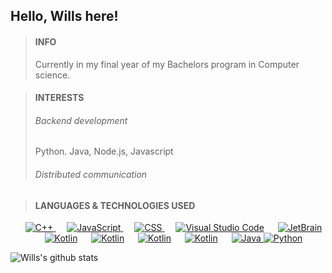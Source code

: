 <!--
**Willz01/Willz01** is a ✨ _special_ ✨ repository because its `README.md` (this file) appears on your GitHub profile.

Here are some ideas to get you started:

- 🔭 I’m currently working on ...
- 🌱 I’m currently learning ...
- 👯 I’m looking to collaborate on ...
- 🤔 I’m looking for help with ...
- 💬 Ask me about ...
- 📫 How to reach me: ...
- 😄 Pronouns: ...
- ⚡ Fun fact: ...
-->


## Hello, Wills here!


>#### INFO
>Currently in my final year of my Bachelors program in Computer science.

>#### INTERESTS
> ###### Backend development
> 
> Python. Java, Node.js, Javascript
> 
> ###### Distributed communication


>#### LANGUAGES & TECHNOLOGIES USED
	
<p align="center"> 
  &emsp; 
  <a href="https://www.w3schools.com/cpp/" target="_blank"> 
    <img alt="C++" src="https://img.shields.io/badge/C++%20-%2300599C.svg?style=plastic&logo=c%2B%2B&logoColor=white">
  </a> 
  &emsp;
  <a href="https://developer.mozilla.org/en-US/docs/Web/JavaScript" target="_blank"> 
     <img alt="JavaScript" src="https://img.shields.io/badge/JavaScript%20-%23F7DF1E.svg?style=plastic&logo=javascript&logoColor=black">
   </a>
  &emsp;
  <a href="https://www.w3schools.com/css/" target="_blank">
    <img alt="CSS" src="https://img.shields.io/badge/NODE%20-%231572B6.svg?style=plastic&logo=css3&logoColor=white">
  </a>
  &emsp;
    <a href="https://code.visualstudio.com"><img alt="Visual Studio Code" src="https://img.shields.io/badge/Visual%20Studio%20Code-0078d7.svg?style=plastic&logo=visual-studio-code&logoColor=white"></a>
  &emsp;
    <a href="https://www.jetbrains.com"><img alt="JetBrain" src="https://img.shields.io/badge/jetbrains-%23000000.svg?style=plastic&logo=jetbrains&logoColor=white" /></a>
    &emsp;
    <a href="https://kotlinlang.org"><img alt="Kotlin" src="https://img.shields.io/badge/kotlin-%23000000.svg?style=plastic&logo=kotlin&logoColor=red" /></a> 
    &emsp;
    <a href="https://expressjs.com/"><img alt="Kotlin" src="https://img.shields.io/badge/express-%23000000.svg?style=plastic&logo=express&logoColor=red" /></a> 
    &emsp;
    <a href="https://gradle.org/"><img alt="Kotlin" src="https://img.shields.io/badge/gradle-%23000000.svg?style=plastic&logo=gradle&logoColor=blue" /></a>
    &emsp;
    <a href="https://spring.io/"><img alt="Kotlin" src="https://img.shields.io/badge/spring-%23000000.svg?style=plastic&logo=spring&logoColor=green" /></a> 
      &emsp;
    <a href="https://www.java.com" target="_blank"> 
    <img alt="Java" src="https://img.shields.io/badge/Java-%23007396.svg?style=plastic&logo=java&logoColor=white">
  </a>
  
  <a href="https://www.python.org" target="_blank">
    <img alt="Python" src="https://img.shields.io/badge/Python%20-%2314354C.svg?style=plastic&logo=python&logoColor=yellow">
  </a>
</p>

![Wills's github stats](https://github-readme-stats.vercel.app/api?username=Willz01&show_icons=true&theme=dark&count_private=true)


